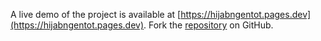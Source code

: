 A live demo of the project is available at [https://hijabngentot.pages.dev](https://hijabngentot.pages.dev).
Fork the [repository](https://github.com/somisaldo7/bokepmasturbasi) on GitHub.